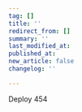 ```yaml
---
tag: []
title: ''
redirect_from: []
summary: ''
last_modified_at: 
published_at: 
new_article: false
changelog: ''

---
```

Deploy 454